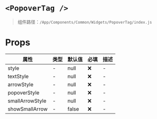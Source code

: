 # `<PopoverTag />`

> 组件路径：`/App/Components/Common/Widgets/PopoverTag/index.js`

# Props

| 属性            | 类型 | 默认值 | 必填 | 描述 |
| --------------- | ---- | ------ | ---- | ---- |
| style           | -    | null   | ❌   | -    |
| textStyle       | -    | null   | ❌   | -    |
| arrowStyle      | -    | null   | ❌   | -    |
| popoverStyle    | -    | null   | ❌   | -    |
| smallArrowStyle | -    | null   | ❌   | -    |
| showSmallArrow  | -    | false  | ❌   | -    |
